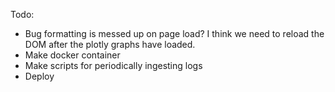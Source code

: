 Todo:
<!-- - Feedback for when filter is empty (maybe an alert? color change?) -->
- Bug formatting is messed up on page load? I think we need to reload the DOM after the plotly graphs have loaded. 
- Make docker container
- Make scripts for periodically ingesting logs
- Deploy



